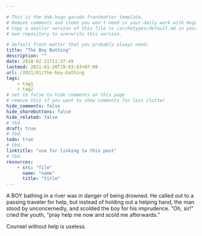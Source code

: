 ```yaml
---

# This is the dnb-hugo-garuda frontmatter template. 
# Remove comments and items you won't need in your daily work with Hugo.
# Copy a smaller version of this file to /archetypes/default.md in your
# own repository to overwrite this version.

# default front matter that you probably always need:
title: "The Boy Bathing"
description: ""
date: 2018-02-21T11:37:49
lastmod: 2021-01-20T19:03:43+07:00
url: /2021/01/the-boy-bathing
tags:
    - tag1
    - tag2
# set to false to hide comments on this page
# remove this if you want to show comments for less clutter
hide_comments: false
hide_sharebuttons: false
hide_related: false
# tbd.
draft: true
# tbd.
todo: true
# tbd.
linktitle: "use for linking to this post"
# tbd.
resources:
    - src: "file"
      name: "name"
      title: "title"
---
```

A BOY bathing in a river was in danger of being drowned. He called out to a passing traveler for help, but instead of holding out a helping hand, the man stood by unconcernedly, and scolded the boy for his imprudence. “Oh, sir!” cried the youth, “pray help me now and scold me afterwards.”

Counsel without help is useless.
